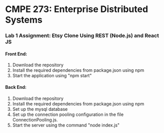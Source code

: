 # CMPE 273: Enterprise Distributed Systems
### Lab 1 Assignment: Etsy Clone Using REST (Node.js) and React JS

#### Front End:

1. Download the repository
2. Install the required dependencies from package.json using npm
3. Start the application using "npm start"

#### Back End:

1. Download the repository
2. Install the required dependencies from package.json using npm
3. Set up the mysql database
4. Set up the connection pooling configuration in the file ConnectionPooling.js.
5. Start the server using the command "node index.js"
